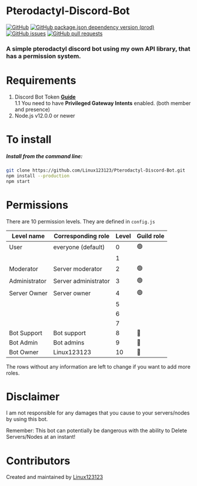 # Pterodactyl-Discord-Bot

[![GitHub](https://img.shields.io/github/license/linux123123/Pterodactyl-Discord-Bot)](https://github.com/Linux123123/Pterodactyl-Discord-Bot/blob/main/LICENSE)
[![GitHub package.json dependency version (prod)](https://img.shields.io/github/package-json/dependency-version/linux123123/Pterodactyl-Discord-Bot/@linux123123/jspteroapi)](https://www.npmjs.com/package/@linux123123/jspteroapi)
[![GitHub issues](https://img.shields.io/github/issues/linux123123/Pterodactyl-Discord-Bot)](https://github.com/Linux123123/Pterodactyl-Discord-Bot/issues)
[![GitHub pull requests](https://img.shields.io/github/issues-pr/linux123123/Pterodactyl-Discord-Bot)](https://github.com/Linux123123/Pterodactyl-Discord-Bot/pulls)

<h3>A simple pterodactyl discord bot using my own API library, that has a permission system.</h3>

# Requirements

1. Discord Bot Token **[Guide](https://discordjs.guide/preparations/setting-up-a-bot-application.html#creating-your-bot)**<br>
1.1 You need to have **Privileged Gateway Intents** enabled. (both member and presence)
2. Node.js v12.0.0 or newer

# To install

<h5>Install from the command line:</h5>

```bash
git clone https://github.com/Linux123123/Pterodactyl-Discord-Bot.git
npm install --production
npm start
```

# Permissions

There are 10 permission levels. They are defined in `config.js`

| Level name    	| Corresponding role   	| Level 	| Guild role     	|
|---------------	|----------------------	|-------	|----------------	|
| User          	| everyone (default)   	| 0     	| :green_circle: 	|
|               	|                      	| 1     	|                	|
| Moderator     	| Server moderator     	| 2     	| :green_circle: 	|
| Administrator 	| Server administrator 	| 3     	| :green_circle: 	|
| Server Owner  	| Server owner         	| 4     	| :green_circle: 	|
|               	|                      	| 5     	|                	|
|               	|                      	| 6     	|                	|
|               	|                      	| 7     	|                	|
| Bot Support   	| Bot support          	| 8     	| :red_circle:   	|
| Bot Admin     	| Bot admins           	| 9     	| :red_circle:   	|
| Bot Owner     	| Linux123123          	| 10    	| :red_circle:   	|

The rows without any information are left to change if you want to add more roles.

# Disclaimer
I am not responsible for any damages that you cause to your servers/nodes by using this bot.

Remember: This bot can potentially be dangerous with the ability to Delete Servers/Nodes at an instant!

# Contributors
Created and maintained by [Linux123123](https://github.com/linux123123)
